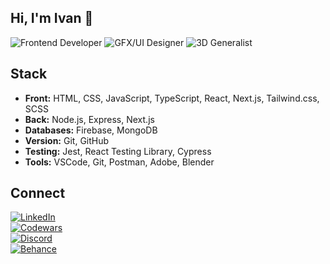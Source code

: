 ## Hi, I'm Ivan 👋

![Frontend Developer](https://img.shields.io/badge/frontend%20developer-%F0%9F%92%BB-fcd42c)
![GFX/UI Designer](https://img.shields.io/badge/gfx%2Fui_designer-%F0%9F%9A%80-a49cc4)
![3D Generalist](https://img.shields.io/badge/3d%20generalist-%F0%9F%91%BE-8cccac)




## Stack
* **Front:** HTML, CSS, JavaScript, TypeScript, React, Next.js, Tailwind.css, SCSS
* **Back:** Node.js, Express, Next.js
* **Databases:** Firebase, MongoDB
* **Version:** Git, GitHub
* **Testing:** Jest, React Testing Library, Cypress
* **Tools:** VSCode, Git, Postman, Adobe, Blender

## Connect
[![LinkedIn](https://img.shields.io/badge/LinkedIn-Connect-white?style=social&logo=linkedin&logoColor=0a66c2&labelColor=ef5353&color=white)](https%3A%2F%2Fwww.linkedin.com%2Fin%2Fivnteterin%2F)\
[![Codewars](https://img.shields.io/badge/Codewars-Follow-white?style=social&logo=codewars&logoColor=ef5353&labelColor=ef5353&color=white)](https%3A%2F%2Fwww.codewars.com%2Fusers%2Fivnteterin)\
[![Discord](https://img.shields.io/badge/Discord-Message-white?style=social&logo=discord&logoColor=515dea&labelColor=515be1&color=white)](https%3A%2F%2Fwww.discordapp.com%2Fusers%2Fivnteterin)\
[![Behance](https://img.shields.io/badge/Behance-Follow-white?style=social&logo=behance&logoColor=0041d1&labelColor=515be1&color=white)](https%3A%2F%2Fwww.behance.net%2Fivnteterin)




